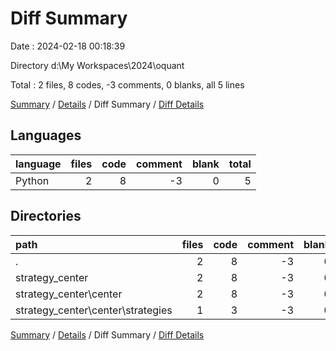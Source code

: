 # Diff Summary

Date : 2024-02-18 00:18:39

Directory d:\\My Workspaces\\2024\\oquant

Total : 2 files,  8 codes, -3 comments, 0 blanks, all 5 lines

[Summary](results.md) / [Details](details.md) / Diff Summary / [Diff Details](diff-details.md)

## Languages
| language | files | code | comment | blank | total |
| :--- | ---: | ---: | ---: | ---: | ---: |
| Python | 2 | 8 | -3 | 0 | 5 |

## Directories
| path | files | code | comment | blank | total |
| :--- | ---: | ---: | ---: | ---: | ---: |
| . | 2 | 8 | -3 | 0 | 5 |
| strategy_center | 2 | 8 | -3 | 0 | 5 |
| strategy_center\\center | 2 | 8 | -3 | 0 | 5 |
| strategy_center\\center\\strategies | 1 | 3 | -3 | 0 | 0 |

[Summary](results.md) / [Details](details.md) / Diff Summary / [Diff Details](diff-details.md)